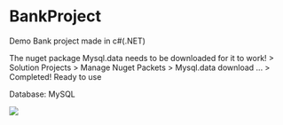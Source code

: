 # BankProject
Demo Bank project made in c#(.NET)

The nuget package Mysql.data needs to be downloaded for it to work! > Solution Projects > Manage Nuget Packets > Mysql.data download ... > Completed! Ready to use
<p align:"center">Database: MySQL</p>
<p align:"center"><img src="https://user-images.githubusercontent.com/78105136/180775672-48de0afb-8702-413b-918b-12ca8c07fcee.png"></p>
